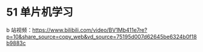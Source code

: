 # 51 单片机学习

b 站视频：https://www.bilibili.com/video/BV1Mb411e7re?p=10&share_source=copy_web&vd_source=75195d007d62645be6324b0f18b9883c
